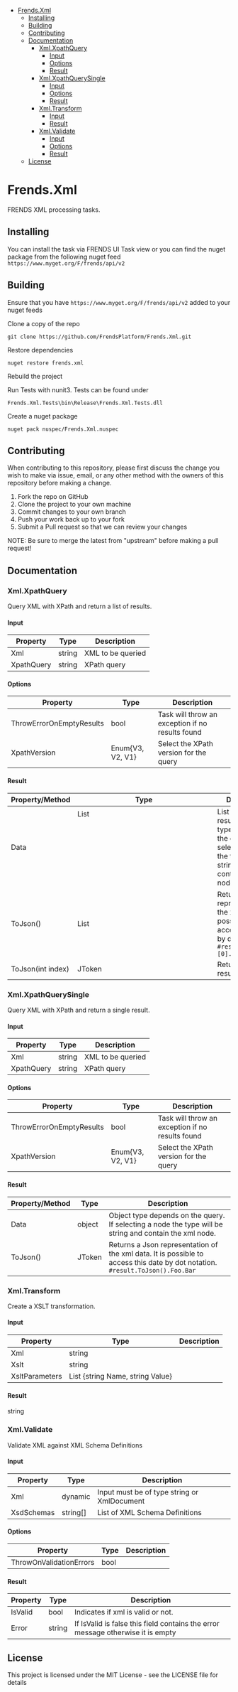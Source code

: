 - [Frends.Xml](#frends.xml)
   - [Installing](#installing)
   - [Building](#building)
   - [Contributing](#contributing)
   - [Documentation](#documentation)
     - [Xml.XpathQuery](#xml.xpathquery)
       - [Input](#input)
       - [Options](#options)
       - [Result](#result)
     - [Xml.XpathQuerySingle](#xml.xpathquerysingle)
       - [Input](#input)
       - [Options](#options)
       - [Result](#result)
     - [Xml.Transform](#xml.transform)
       - [Input](#input)
       - [Result](#result)
     - [Xml.Validate](#xml.validate)
       - [Input](#input)
       - [Options](#options)
       - [Result](#result)
   - [License](#license)
   
# Frends.Xml
FRENDS XML processing tasks.

## Installing
You can install the task via FRENDS UI Task view or you can find the nuget package from the following nuget feed
`https://www.myget.org/F/frends/api/v2`

## Building
Ensure that you have `https://www.myget.org/F/frends/api/v2` added to your nuget feeds

Clone a copy of the repo

`git clone https://github.com/FrendsPlatform/Frends.Xml.git`

Restore dependencies

`nuget restore frends.xml`

Rebuild the project

Run Tests with nunit3. Tests can be found under

`Frends.Xml.Tests\bin\Release\Frends.Xml.Tests.dll`

Create a nuget package

`nuget pack nuspec/Frends.Xml.nuspec`

## Contributing
When contributing to this repository, please first discuss the change you wish to make via issue, email, or any other method with the owners of this repository before making a change.

1. Fork the repo on GitHub
2. Clone the project to your own machine
3. Commit changes to your own branch
4. Push your work back up to your fork
5. Submit a Pull request so that we can review your changes

NOTE: Be sure to merge the latest from "upstream" before making a pull request!

## Documentation

### Xml.XpathQuery
Query XML with XPath and return a list of results.

#### Input

| Property        | Type     | Description       |
|-----------------|----------|-------------------|
| Xml             | string   | XML to be queried | 
| XpathQuery      | string   | XPath query       |

#### Options

| Property                 | Type             | Description                                    |
|--------------------------|------------------|------------------------------------------------|
| ThrowErrorOnEmptyResults | bool             | Task will throw an exception if no results found |
| XpathVersion             | Enum{V3, V2, V1} | Select the XPath version for the query |

#### Result

| Property/Method   | Type           | Description                 |
|-------------------|----------------|-----------------------------|
| Data              | List<object>   | List of query results. Object type depends on the query. If selecting a node the type will be string and contain the xml node.  |
| ToJson()          | List<JToken>   | Returns a Json representation of the xml data. It is possible to access this date by dot notation. `#result.ToJson()[0].Foo.Bar` |
| ToJson(int index) | JToken         | Returns a single result as Json  |


### Xml.XpathQuerySingle

Query XML with XPath and return a single result.

#### Input

| Property        | Type     | Description       |
|-----------------|----------|-------------------|
| Xml             | string   | XML to be queried | 
| XpathQuery      | string   | XPath query       |

#### Options

| Property                 | Type             | Description                                    |
|--------------------------|------------------|------------------------------------------------|
| ThrowErrorOnEmptyResults | bool             | Task will throw an exception if no results found |
| XpathVersion             | Enum{V3, V2, V1} | Select the XPath version for the query |

#### Result

| Property/Method   | Type           | Description                 |
|-------------------|----------------|-----------------------------|
| Data              | object         | Object type depends on the query. If selecting a node the type will be string and contain the xml node.  |
| ToJson()          | JToken         | Returns a Json representation of the xml data. It is possible to access this date by dot notation. `#result.ToJson().Foo.Bar` |

### Xml.Transform 

Create a XSLT transformation.

#### Input

| Property        | Type                             | Description                  |
|-----------------|----------------------------------|------------------------------|
| Xml             | string                           |                              | 
| Xslt            | string                           |                              | 
| XsltParameters  | List {string Name, string Value} |                              |

#### Result
string

### Xml.Validate

Validate XML against XML Schema Definitions

#### Input

| Property        | Type      | Description                                  |
|-----------------|-----------|----------------------------------------------|
| Xml             | dynamic   | Input must be of type string or XmlDocument  |
| XsdSchemas      | string[]  | List of XML Schema Definitions  |

#### Options

| Property                | Type           | Description                                       |
|-------------------------|----------------|---------------------------------------------------|
| ThrowOnValidationErrors | bool           |                                                   | 

#### Result

| Property          | Type     | Description                       |
|-------------------|----------|-----------------------------------|
| IsValid           | bool     | Indicates if xml is valid or not. |
| Error             | string   | If IsValid is false this field contains the error message otherwise it is empty |

## License

This project is licensed under the MIT License - see the LICENSE file for details
